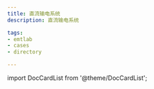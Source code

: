```yaml
---
title: 直流输电系统
description: 直流输电系统

tags:
- emtlab
- cases
- directory

---
```


import DocCardList from '@theme/DocCardList';

<DocCardList />